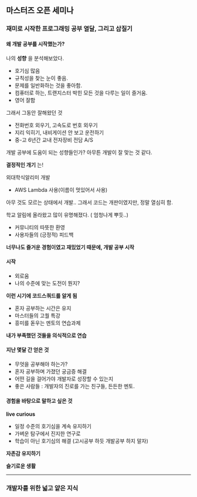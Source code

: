 마스터즈 오픈 세미나
--------------------

### 재미로 시작한 프로그래밍 공부 열달, 그리고 삽질기

#### 왜 개발 공부를 시작했는가?

나의 **성향** 을 분석해보았다.

-	호기심 많음
-	규칙성을 찾는 눈이 좋음.
-	문제를 일반화하는 것을 좋아함.
-	컴퓨터로 하는, 트랜지스터 박힌 모든 것을 다루는 일이 즐거움.
-	영어 잘함

그래서 그동안 잘해왔던 것

-	전화번호 외우기, 고속도로 번호 외우기
-	지리 익히기, 내비게이션 안 보고 운전하기
-	중-고 6년간 교내 전자장비 전담 A/S

개발 공부에 도움이 되는 성향들인가? 아무튼 개발이 잘 맞는 것 같다.

**결정적인 개기** 는!

외대학식알리미 개발

-	AWS Lambda 사용(이름이 멋있어서 사용)

아무 것도 모르는 상태에서 개발.. 그래서 코드는 개판이였지만, 정말 열심히 함.

학교 알림에 올라왔고 많이 유명해졌다. ( 엄청나게 뿌듯..)

-	커뮤니티의 따뜻한 환영
-	사용자들의 (긍정적) 피드백

**너무나도 즐거운 경험이였고 재밌었기 때문에, 개발 공부 시작**

#### 시작

-	외로움
-	나의 수준에 맞는 도전이 뭔지?

**이런 시기에 코드스쿼드를 알게 됨**

-	혼자 공부하는 시간은 유지
-	마스터들의 고퀄 특강
-	흥미를 돋우는 멘토의 연습과제

**내가 부족했던 것들을 의식적으로 연습**

#### 지난 몇달 간 얻은 것

-	무엇을 공부해야 하는가?
-	혼자 공부하며 가졌던 궁금증 해결
-	어떤 길을 걸어가야 개발자로 성장할 수 있는지
-	좋은 사람들 : 개발자의 진로를 가는 친구들, 든든한 멘토.

#### 경험을 바탕으로 말하고 싶은 것

**live curious**

-	일정 수준의 호기심을 계속 유지하기
-	가벼운 탐구에서 진지한 연구로
-	학습이 아닌 호기심의 해결 (고시공부 하듯 개발공부 하지 말자)

**자존감 유지하기**

**슬기로운 생활**

---

### 개발자를 위한 넓고 얕은 지식
